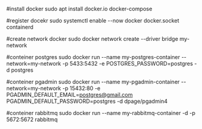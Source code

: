 #install docker
sudo apt install docker.io docker-compose


#register docekr
sudo systemctl enable --now docker docker.socket containerd



#create network docker
sudo docker network create --driver bridge my-network


#conteiner postgres
sudo docker run --name my-postgres-container --network=my-network -p 5433:5432 -e POSTGRES_PASSWORD=postgres -d postgres


#conteiner pgadmin
sudo docker run --name my-pgadmin-container --network=my-network -p 15432:80 -e PGADMIN_DEFAULT_EMAIL=postgres@gmail.com  PGADMIN_DEFAULT_PASSWORD=postgres -d dpage/pgadmin4


#conteiner rabbitmq 
sudo docker run --name my-rabbitmq-container -d -p 5672:5672 rabbitmq